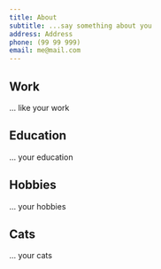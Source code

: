 ```yaml
---
title: About
subtitle: ...say something about you
address: Address
phone: (99 99 999)
email: me@mail.com
---
```

## Work

... like your work

## Education

... your education

## Hobbies

... your hobbies

## Cats

... your cats